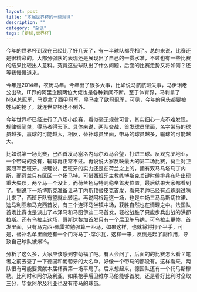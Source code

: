 ```yaml
---
layout: post
title: "本届世界杯的一些规律"
description: ""
category: "杂谈"
tags: [足球,世界杯]
---
```

今年的世界杯到现在已经比了好几天了，有一半球队都亮相了。总的来说，比赛还是很精彩的。大部分强队的表现还是展现出了自己的一贯水准，不过也有一些比赛的结果比较出人意料。究竟这些球队出了什么问题，后面的比赛走势又将如何？还等我慢慢道来。

今年是2014年，农历马年。今年出了很多大事，比如说马航航班失事，马伊琍老公出轨，IT界的阿里企鹅两位大佬也是各种新闻不断。至于体育界，马刺拿了NBA总冠军，马竞拿了西甲冠军，皇马拿了欧冠冠军，可见，今年的风头都要被姓马的抢了，就连世界杯也不例外。

今年世界杯已经进行了八场小组赛，看似毫无规律可言，其实细心一点不难发现，规律很简单，得马者得天下。具体来说，两队交战，首发球员里面，名字带马的球员越多，赢球的可能越大，相反，替补球员里面，带马的球员越多，输球的可能越大。

比如说第一场比赛，巴西首发马塞洛内马尔双马合璧，打进三球。反观克罗地亚，一个带马的没有，输球再正常不过。再说说大家反映最大的第二场比赛，荷兰对卫冕冠军西班牙。按理说，西班牙的实力还是在荷兰之上的，拥有双马马塔马丁内斯，而荷兰只有区区一个扬马特。可惜西班牙主教练博斯克关键时候排兵布阵出现重大失误，两个马一个没上，而荷兰扬马特则稳坐首发位置，最后结果大家都看到了。据说下一场博斯克准备让马丁内斯顶替皮克首发，看来老帅已经有点琢磨过味儿来了，西班牙队有望就此转运。再说阿根廷这一场，也是中场三马马斯切拉诺、迪马利亚和马克西首发，有三个连环马坐镇中场，获胜自然也在情理之中。法国队首场比赛也是派出了本泽马和马图伊迪二马首发，轻松战胜了只能步兵出战的洪都拉斯。还有乌拉圭这场，哥斯达黎加首发只有一个后卫午马纳，可乌拉圭更惨，首发里面，只有马克西-佩雷拉勉强算一匹马，如果这样，也就将将打个平手，可是，替补名单里面还有一个门将马丁-席尔瓦，这样一来，反倒是起了副作用，导致自己球队被爆冷。

分析了这么多，大家应该感到李菊福了吧。有人会问了，后面的的比赛怎么看？笔者之前去查了一下德国和葡萄牙的大名单，好像一个带马的都没有。这样看来，两队很有可能要贡献本届杯赛第一场平局了。后来想起来，德国队还有一个托马斯穆勒。比利时和阿尔及利亚，如果枪手后卫维尔马伦能够首发，还是看好比利时全取三分，毕竟阿尔及利亚也没有带马的球员。

